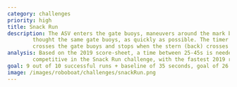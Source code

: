 ```yaml
---
category: challenges
priority: high
title: Snack Run
description: The ASV enters the gate buoys, maneuvers around the mark buoy, and exits
        thought the same gate buoys, as quickly as possible. The timer starts when the bow (front) 
        crosses the gate buoys and stops when the stern (back) crosses the gate buoys.
analysis: Based on the 2019 score-sheet, a time between 25-45s is needed to remain 
        competitive in the Snack Run challenge, with the fastest 2019 run coming in at 27 seconds.
goal: 9 out of 10 successful runs + baseline of 35 seconds, goal of 26 seconds
image: /images/roboboat/challenges/snackRun.png
---
```

